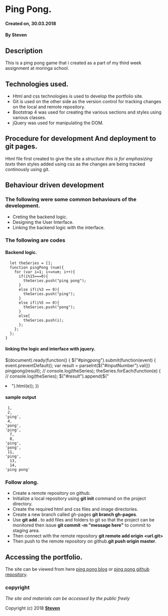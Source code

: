 # Ping Pong.
#### Created on, 30.03.2018
#### By **Steven**

## Description
This is a ping pong game that i created as a part of my third week assignment at moringa school.

## Technologies used.
* Html and css technologies is used to develop the portfolio site.
* Git is used on the other side as the version control for tracking changes on the local and remote repository.
* Bootstrap 4 was used for creating the various sections and styles using various classes.
* jQuery was used for manipulating the DOM.

## Procedure for development And deployment to git pages.
Html file first created to give the site a *structure this is for emphasizing texts* then styles added using css as the changes are being tracked continously using git.

## Behaviour driven development
### The following were some common behaviours of the development.
* Creting the backend logic.
* Designing the User Interface.
* Linking the backend logic with the interface.

### The following are codes
#### Backend logic.


      let theSeries = [];
      function pingPong (num){
        for (var i=1; i<=num; i++){
          if(i%15===0){
            theSeries.push("ping pong");
          }
          else if(i%3 == 0){
            theSeries.push("ping");
          }
          else if(i%5 == 0){
            theSeries.push("pong");
          }
          else{
            theSeries.push(i);
          };
        };
      };
    }


#### linking the logic and interface with jquery.
$(document).ready(function() {
     $("#pingpong").submit(function(event) {
         event.preventDefault();
         var result = parseInt($("#inputNumber").val())
         pingpong(result);
         // console.log(theSeries);
         theSeries.forEach(function(e) {
           // console.log(theSeries);
           $("#result").append($("<li>").html(e));
         })




#### sample output

     1,
     2,
    'ping',
     4,
    'pong',
    'ping',
      7,
      8,
    'ping',
    'pong',
     11,
    'ping',
      13,
      14,
    'ping pong'



### Follow along.

* Create a remote repository on github.
* Initialize a local repository using **git init** command on the project directory.
* Create the required html and css files and image directories.
* Create a new branch called gh-pages **git branch gh-pages**.
* Use **git add .** to add files and folders to git so that the project can be monitored then issue **git commit -m "message here"** to commit to staging area.
* Then connect with the remote repository **git remote add origin <url.git>**
* Then push to the remote repository on github.**git push origin master**.

## Accessing the portfolio.
The site can be viewed from here [ping pong blog](https://muriithiderro.github.io/ping-pong/) or [ping pong github repository](https://github.com/muriithiderro/ping-pong).

### copyright
*The site and materials can be accessed by the public freely*

Copyright (c) 2018 **[Steven](https://github.com/stevenndegwa)**
